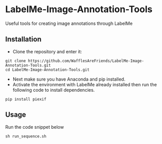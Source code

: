 # LabelMe-Image-Annotation-Tools
Useful tools for creating image annotations through LabelMe

## Installation

- Clone the repository and enter it:
```
git clone https://github.com/WafflesAreFriends/LabelMe-Image-Annotation-Tools.git
cd LabelMe-Image-Annotation-Tools.git
```
- Next make sure you have Anaconda and pip installed.
- Activate the environment with LabelMe already installed then run the following code to install dependencies.
```
pip install piexif
```

## Usage

Run the code snippet below
```
sh run_sequence.sh
```
